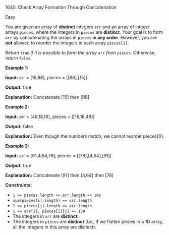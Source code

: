 1640\. Check Array Formation Through Concatenation

Easy

You are given an array of **distinct** integers `arr` and an array of integer arrays `pieces`, where the integers in `pieces` are **distinct**. Your goal is to form `arr` by concatenating the arrays in `pieces` **in any order**. However, you are **not** allowed to reorder the integers in each array `pieces[i]`.

Return `true` _if it is possible_ _to form the array_ `arr` _from_ `pieces`. Otherwise, return `false`.

**Example 1:**

**Input:** arr = [15,88], pieces = [[88],[15]]

**Output:** true

**Explanation:** Concatenate [15] then [88]

**Example 2:**

**Input:** arr = [49,18,16], pieces = [[16,18,49]]

**Output:** false

**Explanation:** Even though the numbers match, we cannot reorder pieces[0].

**Example 3:**

**Input:** arr = [91,4,64,78], pieces = [[78],[4,64],[91]]

**Output:** true

**Explanation:** Concatenate [91] then [4,64] then [78]

**Constraints:**

*   `1 <= pieces.length <= arr.length <= 100`
*   `sum(pieces[i].length) == arr.length`
*   `1 <= pieces[i].length <= arr.length`
*   `1 <= arr[i], pieces[i][j] <= 100`
*   The integers in `arr` are **distinct**.
*   The integers in `pieces` are **distinct** (i.e., If we flatten pieces in a 1D array, all the integers in this array are distinct).